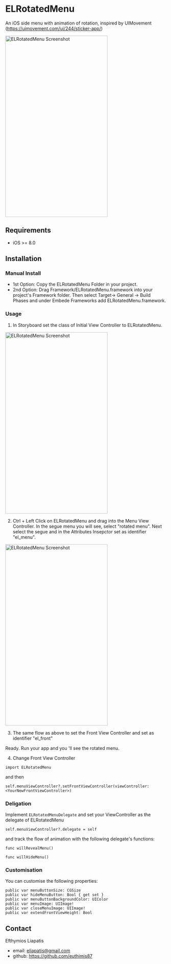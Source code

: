 # ELRotatedMenu

An iOS side menu with animation of rotation, inspired by UIMovement (https://uimovement.com/ui/244/sticker-app/) 

<img src="https://github.com/euthimis87/ELRotatedMenu/blob/master/SampleRotatedMenu.gif" alt="ELRotatedMenu Screenshot" width="320" height="568" />

## Requirements
* iOS >= 8.0

## Installation

### Manual Install

* 1st Option:
    Copy the ELRotatedMenu Folder in your project.
* 2nd Option:
    Drag Framework/ELRotatedMenu.framework into your project's Framework folder.
    Then select Target-> General -> Build Phases and under Embede Frameworks add ELRotatedMenu.framework.

### Usage

1. In Storyboard set the class of Initial View Controller to ELRotatedMenu.

<img src="https://github.com/euthimis87/ELRotatedMenu/blob/master/Screenshots/step1.png" alt="ELRotatedMenu Screenshot" width="320" height="568" />

2. Ctrl + Left Click on ELRotatedMenu and drag into the Menu View Controller. In the segue menu you will see, select "rotated menu". Next select the segue and in the Attributes Insepctor set as identifier "el_menu".

<img src="https://github.com/euthimis87/ELRotatedMenu/blob/master/Screenshots/step2.png" alt="ELRotatedMenu Screenshot" width="320" height="568" />

3. The same flow as above to set the Front View Controller and set as identifier "el_front"

Ready. Run your app and you 'll see the rotated menu. 

4. Change Front View Controller

``` import ELRotatedMenu ```

and then

``` self.menuViewController?.setFrontViewController(viewController: <YourNewFrontViewController>) ```

### Deligation

Implement `ELRotatedMenuDelegate` and set your ViewController as the delegate of ELRotatedMenu

``` self.menuViewController?.delegate = self ```

and track the flow of animation with the following delegate's functions:

``` func willRevealMenu() ```

``` func willHideMenu() ```

### Customisation

You can customise the following properties:

``` public var menuAngle: CGFloat
public var menuButtonSize: CGSize
public var hideMenuButton: Bool { get set }
public var menuButtonBackgroundColor: UIColor
public var menuImage: UIImage!
public var closeMenuImage: UIImage!
public var extendFrontViewHeight: Bool
```
## Contact

Efthymios Liapatis

- email: eliapatis@gmail.com
- github: https://github.com/euthimis87



